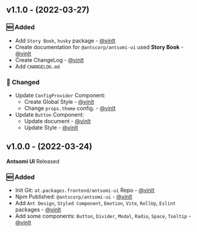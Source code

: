 <!-- Variables -->
[vinlt-info-link]: https://www.vinlt.xyz/

## v1.1.0 - (2022-03-27)

### 🆕 Added
- Add `Story Book`, `husky` package - [@vinlt][vinlt-info-link]
- Create documentation for `@antscorp/antsomi-ui` used **Story Book** - [@vinlt][vinlt-info-link]
- Create ChangeLog - [@vinlt][vinlt-info-link]
- Add `CHANGELOG.md`
### 💄 Changed
- Update `ConfigProvider` Component:
  - Create Global Style - [@vinlt][vinlt-info-link]
  - Change `props.theme` config. - [@vinlt][vinlt-info-link]
- Update `Button` Component:
  - Update document - [@vinlt][vinlt-info-link]
  - Update Style - [@vinlt][vinlt-info-link]

## v1.0.0 - (2022-03-24)
**Antsomi UI** Released
### 🆕 Added
- Init Git: `at.packages.frontend/antsomi-ui` Repo - [@vinlt][vinlt-info-link]
- Npm Published: `@antscorp/antsomi-ui` - [@vinlt][vinlt-info-link]
- Add `Ant Design`, `Styled Component`, `Emotion`, `Vite`, `RollUp`, `Eslint` packages - [@vinlt][vinlt-info-link]
- Add some components: `Button`, `Divider`, `Modal`, `Radio`, `Space`, `Tooltip` - [@vinlt][vinlt-info-link]

